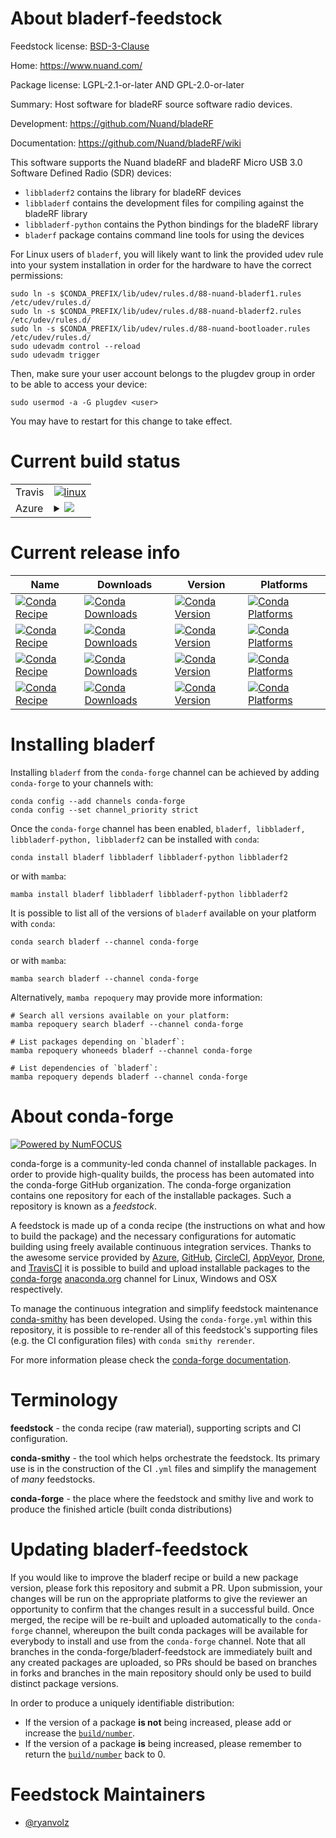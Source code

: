 About bladerf-feedstock
=======================

Feedstock license: [BSD-3-Clause](https://github.com/conda-forge/bladerf-feedstock/blob/main/LICENSE.txt)

Home: https://www.nuand.com/

Package license: LGPL-2.1-or-later AND GPL-2.0-or-later

Summary: Host software for bladeRF source software radio devices.

Development: https://github.com/Nuand/bladeRF

Documentation: https://github.com/Nuand/bladeRF/wiki

This software supports the Nuand bladeRF and bladeRF Micro USB 3.0 Software Defined Radio (SDR) devices:

  - `libbladerf2` contains the library for bladeRF devices
  - `libbladerf` contains the development files for compiling against the bladeRF library
  - `libbladerf-python` contains the Python bindings for the bladeRF library
  - `bladerf` package contains command line tools for using the devices

For Linux users of `bladerf`, you will likely want to link the provided udev rule into your system installation in order for the hardware to have the correct permissions:

    sudo ln -s $CONDA_PREFIX/lib/udev/rules.d/88-nuand-bladerf1.rules /etc/udev/rules.d/
    sudo ln -s $CONDA_PREFIX/lib/udev/rules.d/88-nuand-bladerf2.rules /etc/udev/rules.d/
    sudo ln -s $CONDA_PREFIX/lib/udev/rules.d/88-nuand-bootloader.rules /etc/udev/rules.d/
    sudo udevadm control --reload
    sudo udevadm trigger

Then, make sure your user account belongs to the plugdev group in order to be able to access your device:

    sudo usermod -a -G plugdev <user>

You may have to restart for this change to take effect.


Current build status
====================


<table><tr>
    <td>Travis</td>
    <td>
      <a href="https://app.travis-ci.com/conda-forge/bladerf-feedstock">
        <img alt="linux" src="https://img.shields.io/travis/com/conda-forge/bladerf-feedstock/main.svg?label=Linux">
      </a>
    </td>
  </tr>
    
  <tr>
    <td>Azure</td>
    <td>
      <details>
        <summary>
          <a href="https://dev.azure.com/conda-forge/feedstock-builds/_build/latest?definitionId=15921&branchName=main">
            <img src="https://dev.azure.com/conda-forge/feedstock-builds/_apis/build/status/bladerf-feedstock?branchName=main">
          </a>
        </summary>
        <table>
          <thead><tr><th>Variant</th><th>Status</th></tr></thead>
          <tbody><tr>
              <td>linux_64</td>
              <td>
                <a href="https://dev.azure.com/conda-forge/feedstock-builds/_build/latest?definitionId=15921&branchName=main">
                  <img src="https://dev.azure.com/conda-forge/feedstock-builds/_apis/build/status/bladerf-feedstock?branchName=main&jobName=linux&configuration=linux%20linux_64_" alt="variant">
                </a>
              </td>
            </tr><tr>
              <td>linux_aarch64</td>
              <td>
                <a href="https://dev.azure.com/conda-forge/feedstock-builds/_build/latest?definitionId=15921&branchName=main">
                  <img src="https://dev.azure.com/conda-forge/feedstock-builds/_apis/build/status/bladerf-feedstock?branchName=main&jobName=linux&configuration=linux%20linux_aarch64_" alt="variant">
                </a>
              </td>
            </tr><tr>
              <td>linux_ppc64le</td>
              <td>
                <a href="https://dev.azure.com/conda-forge/feedstock-builds/_build/latest?definitionId=15921&branchName=main">
                  <img src="https://dev.azure.com/conda-forge/feedstock-builds/_apis/build/status/bladerf-feedstock?branchName=main&jobName=linux&configuration=linux%20linux_ppc64le_" alt="variant">
                </a>
              </td>
            </tr><tr>
              <td>osx_64</td>
              <td>
                <a href="https://dev.azure.com/conda-forge/feedstock-builds/_build/latest?definitionId=15921&branchName=main">
                  <img src="https://dev.azure.com/conda-forge/feedstock-builds/_apis/build/status/bladerf-feedstock?branchName=main&jobName=osx&configuration=osx%20osx_64_" alt="variant">
                </a>
              </td>
            </tr><tr>
              <td>osx_arm64</td>
              <td>
                <a href="https://dev.azure.com/conda-forge/feedstock-builds/_build/latest?definitionId=15921&branchName=main">
                  <img src="https://dev.azure.com/conda-forge/feedstock-builds/_apis/build/status/bladerf-feedstock?branchName=main&jobName=osx&configuration=osx%20osx_arm64_" alt="variant">
                </a>
              </td>
            </tr><tr>
              <td>win_64</td>
              <td>
                <a href="https://dev.azure.com/conda-forge/feedstock-builds/_build/latest?definitionId=15921&branchName=main">
                  <img src="https://dev.azure.com/conda-forge/feedstock-builds/_apis/build/status/bladerf-feedstock?branchName=main&jobName=win&configuration=win%20win_64_" alt="variant">
                </a>
              </td>
            </tr>
          </tbody>
        </table>
      </details>
    </td>
  </tr>
</table>

Current release info
====================

| Name | Downloads | Version | Platforms |
| --- | --- | --- | --- |
| [![Conda Recipe](https://img.shields.io/badge/recipe-bladerf-green.svg)](https://anaconda.org/conda-forge/bladerf) | [![Conda Downloads](https://img.shields.io/conda/dn/conda-forge/bladerf.svg)](https://anaconda.org/conda-forge/bladerf) | [![Conda Version](https://img.shields.io/conda/vn/conda-forge/bladerf.svg)](https://anaconda.org/conda-forge/bladerf) | [![Conda Platforms](https://img.shields.io/conda/pn/conda-forge/bladerf.svg)](https://anaconda.org/conda-forge/bladerf) |
| [![Conda Recipe](https://img.shields.io/badge/recipe-libbladerf-green.svg)](https://anaconda.org/conda-forge/libbladerf) | [![Conda Downloads](https://img.shields.io/conda/dn/conda-forge/libbladerf.svg)](https://anaconda.org/conda-forge/libbladerf) | [![Conda Version](https://img.shields.io/conda/vn/conda-forge/libbladerf.svg)](https://anaconda.org/conda-forge/libbladerf) | [![Conda Platforms](https://img.shields.io/conda/pn/conda-forge/libbladerf.svg)](https://anaconda.org/conda-forge/libbladerf) |
| [![Conda Recipe](https://img.shields.io/badge/recipe-libbladerf--python-green.svg)](https://anaconda.org/conda-forge/libbladerf-python) | [![Conda Downloads](https://img.shields.io/conda/dn/conda-forge/libbladerf-python.svg)](https://anaconda.org/conda-forge/libbladerf-python) | [![Conda Version](https://img.shields.io/conda/vn/conda-forge/libbladerf-python.svg)](https://anaconda.org/conda-forge/libbladerf-python) | [![Conda Platforms](https://img.shields.io/conda/pn/conda-forge/libbladerf-python.svg)](https://anaconda.org/conda-forge/libbladerf-python) |
| [![Conda Recipe](https://img.shields.io/badge/recipe-libbladerf2-green.svg)](https://anaconda.org/conda-forge/libbladerf2) | [![Conda Downloads](https://img.shields.io/conda/dn/conda-forge/libbladerf2.svg)](https://anaconda.org/conda-forge/libbladerf2) | [![Conda Version](https://img.shields.io/conda/vn/conda-forge/libbladerf2.svg)](https://anaconda.org/conda-forge/libbladerf2) | [![Conda Platforms](https://img.shields.io/conda/pn/conda-forge/libbladerf2.svg)](https://anaconda.org/conda-forge/libbladerf2) |

Installing bladerf
==================

Installing `bladerf` from the `conda-forge` channel can be achieved by adding `conda-forge` to your channels with:

```
conda config --add channels conda-forge
conda config --set channel_priority strict
```

Once the `conda-forge` channel has been enabled, `bladerf, libbladerf, libbladerf-python, libbladerf2` can be installed with `conda`:

```
conda install bladerf libbladerf libbladerf-python libbladerf2
```

or with `mamba`:

```
mamba install bladerf libbladerf libbladerf-python libbladerf2
```

It is possible to list all of the versions of `bladerf` available on your platform with `conda`:

```
conda search bladerf --channel conda-forge
```

or with `mamba`:

```
mamba search bladerf --channel conda-forge
```

Alternatively, `mamba repoquery` may provide more information:

```
# Search all versions available on your platform:
mamba repoquery search bladerf --channel conda-forge

# List packages depending on `bladerf`:
mamba repoquery whoneeds bladerf --channel conda-forge

# List dependencies of `bladerf`:
mamba repoquery depends bladerf --channel conda-forge
```


About conda-forge
=================

[![Powered by
NumFOCUS](https://img.shields.io/badge/powered%20by-NumFOCUS-orange.svg?style=flat&colorA=E1523D&colorB=007D8A)](https://numfocus.org)

conda-forge is a community-led conda channel of installable packages.
In order to provide high-quality builds, the process has been automated into the
conda-forge GitHub organization. The conda-forge organization contains one repository
for each of the installable packages. Such a repository is known as a *feedstock*.

A feedstock is made up of a conda recipe (the instructions on what and how to build
the package) and the necessary configurations for automatic building using freely
available continuous integration services. Thanks to the awesome service provided by
[Azure](https://azure.microsoft.com/en-us/services/devops/), [GitHub](https://github.com/),
[CircleCI](https://circleci.com/), [AppVeyor](https://www.appveyor.com/),
[Drone](https://cloud.drone.io/welcome), and [TravisCI](https://travis-ci.com/)
it is possible to build and upload installable packages to the
[conda-forge](https://anaconda.org/conda-forge) [anaconda.org](https://anaconda.org/)
channel for Linux, Windows and OSX respectively.

To manage the continuous integration and simplify feedstock maintenance
[conda-smithy](https://github.com/conda-forge/conda-smithy) has been developed.
Using the ``conda-forge.yml`` within this repository, it is possible to re-render all of
this feedstock's supporting files (e.g. the CI configuration files) with ``conda smithy rerender``.

For more information please check the [conda-forge documentation](https://conda-forge.org/docs/).

Terminology
===========

**feedstock** - the conda recipe (raw material), supporting scripts and CI configuration.

**conda-smithy** - the tool which helps orchestrate the feedstock.
                   Its primary use is in the construction of the CI ``.yml`` files
                   and simplify the management of *many* feedstocks.

**conda-forge** - the place where the feedstock and smithy live and work to
                  produce the finished article (built conda distributions)


Updating bladerf-feedstock
==========================

If you would like to improve the bladerf recipe or build a new
package version, please fork this repository and submit a PR. Upon submission,
your changes will be run on the appropriate platforms to give the reviewer an
opportunity to confirm that the changes result in a successful build. Once
merged, the recipe will be re-built and uploaded automatically to the
`conda-forge` channel, whereupon the built conda packages will be available for
everybody to install and use from the `conda-forge` channel.
Note that all branches in the conda-forge/bladerf-feedstock are
immediately built and any created packages are uploaded, so PRs should be based
on branches in forks and branches in the main repository should only be used to
build distinct package versions.

In order to produce a uniquely identifiable distribution:
 * If the version of a package **is not** being increased, please add or increase
   the [``build/number``](https://docs.conda.io/projects/conda-build/en/latest/resources/define-metadata.html#build-number-and-string).
 * If the version of a package **is** being increased, please remember to return
   the [``build/number``](https://docs.conda.io/projects/conda-build/en/latest/resources/define-metadata.html#build-number-and-string)
   back to 0.

Feedstock Maintainers
=====================

* [@ryanvolz](https://github.com/ryanvolz/)

